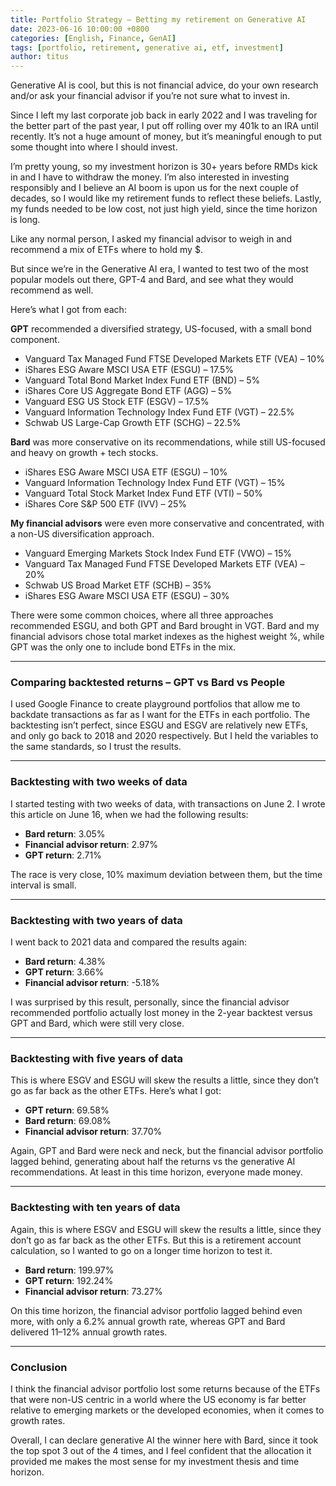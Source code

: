 ```yaml
---
title: Portfolio Strategy – Betting my retirement on Generative AI
date: 2023-06-16 10:00:00 +0800
categories: [English, Finance, GenAI]
tags: [portfolio, retirement, generative ai, etf, investment]
author: titus
---
```


Generative AI is cool, but this is not financial advice, do your own research and/or ask your financial advisor if you’re not sure what to invest in.

Since I left my last corporate job back in early 2022 and I was traveling for the better part of the past year, I put off rolling over my 401k to an IRA until recently. It’s not a huge amount of money, but it’s meaningful enough to put some thought into where I should invest.

I’m pretty young, so my investment horizon is 30+ years before RMDs kick in and I have to withdraw the money. I’m also interested in investing responsibly and I believe an AI boom is upon us for the next couple of decades, so I would like my retirement funds to reflect these beliefs. Lastly, my funds needed to be low cost, not just high yield, since the time horizon is long.

Like any normal person, I asked my financial advisor to weigh in and recommend a mix of ETFs where to hold my $.

But since we’re in the Generative AI era, I wanted to test two of the most popular models out there, GPT-4 and Bard, and see what they would recommend as well.

Here’s what I got from each:

**GPT** recommended a diversified strategy, US-focused, with a small bond component.

- Vanguard Tax Managed Fund FTSE Developed Markets ETF (VEA) – 10%  
- iShares ESG Aware MSCI USA ETF (ESGU) – 17.5%  
- Vanguard Total Bond Market Index Fund ETF (BND) – 5%  
- iShares Core US Aggregate Bond ETF (AGG) – 5%  
- Vanguard ESG US Stock ETF (ESGV) – 17.5%  
- Vanguard Information Technology Index Fund ETF (VGT) – 22.5%  
- Schwab US Large-Cap Growth ETF (SCHG) – 22.5%  

**Bard** was more conservative on its recommendations, while still US-focused and heavy on growth + tech stocks.

- iShares ESG Aware MSCI USA ETF (ESGU) – 10%  
- Vanguard Information Technology Index Fund ETF (VGT) – 15%  
- Vanguard Total Stock Market Index Fund ETF (VTI) – 50%  
- iShares Core S&P 500 ETF (IVV) – 25%  

**My financial advisors** were even more conservative and concentrated, with a non-US diversification approach.

- Vanguard Emerging Markets Stock Index Fund ETF (VWO) – 15%  
- Vanguard Tax Managed Fund FTSE Developed Markets ETF (VEA) – 20%  
- Schwab US Broad Market ETF (SCHB) – 35%  
- iShares ESG Aware MSCI USA ETF (ESGU) – 30%  

There were some common choices, where all three approaches recommended ESGU, and both GPT and Bard brought in VGT. Bard and my financial advisors chose total market indexes as the highest weight %, while GPT was the only one to include bond ETFs in the mix.

---

### Comparing backtested returns – GPT vs Bard vs People

I used Google Finance to create playground portfolios that allow me to backdate transactions as far as I want for the ETFs in each portfolio. The backtesting isn’t perfect, since ESGU and ESGV are relatively new ETFs, and only go back to 2018 and 2020 respectively. But I held the variables to the same standards, so I trust the results.

---

### Backtesting with two weeks of data

I started testing with two weeks of data, with transactions on June 2. I wrote this article on June 16, when we had the following results:

- **Bard return**: 3.05%  
- **Financial advisor return**: 2.97%  
- **GPT return**: 2.71%  

The race is very close, 10% maximum deviation between them, but the time interval is small.

---

### Backtesting with two years of data

I went back to 2021 data and compared the results again:

- **Bard return**: 4.38%  
- **GPT return**: 3.66%  
- **Financial advisor return**: -5.18%  

I was surprised by this result, personally, since the financial advisor recommended portfolio actually lost money in the 2-year backtest versus GPT and Bard, which were still very close.

---

### Backtesting with five years of data

This is where ESGV and ESGU will skew the results a little, since they don’t go as far back as the other ETFs. Here’s what I got:

- **GPT return**: 69.58%  
- **Bard return**: 69.08%  
- **Financial advisor return**: 37.70%  

Again, GPT and Bard were neck and neck, but the financial advisor portfolio lagged behind, generating about half the returns vs the generative AI recommendations. At least in this time horizon, everyone made money.

---

### Backtesting with ten years of data

Again, this is where ESGV and ESGU will skew the results a little, since they don’t go as far back as the other ETFs. But this is a retirement account calculation, so I wanted to go on a longer time horizon to test it.

- **Bard return**: 199.97%  
- **GPT return**: 192.24%  
- **Financial advisor return**: 73.27%  

On this time horizon, the financial advisor portfolio lagged behind even more, with only a 6.2% annual growth rate, whereas GPT and Bard delivered 11–12% annual growth rates.

---

### Conclusion

I think the financial advisor portfolio lost some returns because of the ETFs that were non-US centric in a world where the US economy is far better relative to emerging markets or the developed economies, when it comes to growth rates.

Overall, I can declare generative AI the winner here with Bard, since it took the top spot 3 out of the 4 times, and I feel confident that the allocation it provided me makes the most sense for my investment thesis and time horizon.
